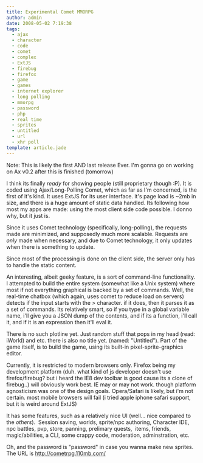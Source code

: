 ```yaml
---
title: Experimental Comet MMORPG
author: admin
date: 2008-05-02 7:19:38
tags: 
  - ajax
  - character
  - code
  - comet
  - complex
  - ExtJS
  - firebug
  - firefox
  - game
  - games
  - internet explorer
  - long polling
  - mmorpg
  - password
  - php
  - real time
  - sprites
  - untitled
  - url
  - xhr poll
template: article.jade
---
```


Note: This is likely the first AND last release Ever. I'm gonna go on working on Ax v0.2 after this is finished (tomorrow)

I think its finally *ready* for showing people (still proprietary though :P). It is coded using Ajax/Long-Polling Comet, which as far as I'm concerned, is the first of it's kind. It uses ExtJS for its user interface. it's page load is ~2mb in size, and there is a huge amount of static data handled. Its following how most my apps are made: using the most client side code possible. I donno why, but it just is.

Since it uses Comet technology (specifically, long-polling), the requests made are minimized, and supposedly much more scalable. Requests are *only* made when necessary, and due to Comet technology, it only updates when there is something to update.

Since most of the processing is done on the client side, the server only has to handle the static content.

An interesting, albeit geeky feature, is a sort of command-line functionality. I attempted to build the entire system (somewhat like a Unix system) where most if not everything graphical is backed by a set of commands. Well, the real-time chatbox (which again, uses comet to reduce load on servers) detects if the input starts with the &gt; character. if it does, then it parses it as a set of commands. Its relatively smart, so if you type in a global variable name, i'll give you a JSON dump of the contents, and if its a function, i'll call it, and if it is an expression then it'll eval it.

There is no such plotline yet. Just random stuff that pops in my head (read: iWorld) and etc. there is also no title yet. (named: "Untitled"). Part of the game itself, is to build the game, using its built-in pixel-sprite-graphics editor.

Currently, it is restricted to modern browsers only. Firefox being my development platform (duh. what kind of js developer doesn't use firefox/firebug? but i heard the IE8 dev toolbar is good cause its a clone of firebug..) will obviously work best. IE may or may not work. though platform agnosticism was one of the design goals. Opera/Safari is likely, but i'm not certain. most mobile browsers will fail (i tried apple iphone safari support, but it is weird around ExtJS)

It has some features, such as a relatively nice UI (well... nice compared to the *others*).  Session saving, worlds, sprite/npc authoring, Character IDE, npc battles, pvp, store, panning, prelimary quests,  items, friends, magic/abilities, a CLI, some crappy code, moderation, adminstration, etc.

Oh, and the password is "password" in case you wanna make new sprites.  The URL is http://cometrpg.110mb.com/
